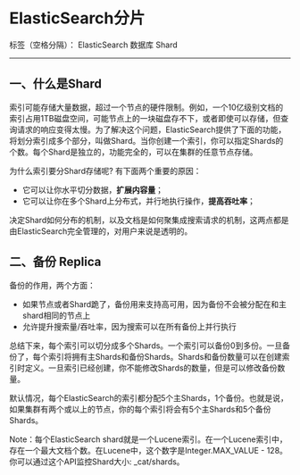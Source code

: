 # ElasticSearch分片

标签（空格分隔）： ElasticSearch 数据库 Shard

---

## 一、什么是Shard

索引可能存储大量数据，超过一个节点的硬件限制。例如，一个10亿级别文档的索引占用1TB磁盘空间，可能节点上的一块磁盘存不下，或者即使可以存储，但查询请求的响应变得太慢。为了解决这个问题，ElasticSearch提供了下面的功能，将划分索引成多个部分，叫做Shard。当你创建一个索引，你可以指定Shards的个数。每个Shard是独立的，功能完全的，可以在集群的任意节点存储。

为什么索引要分Shard存储呢? 有下面两个重要的原因：

 - 它可以让你水平切分数据，**扩展内容量**；
 - 它可以让你在多个Shard上分布式，并行地执行操作，**提高吞吐率**；

决定Shard如何分布的机制，以及文档是如何聚集成搜索请求的机制，这两点都是由ElasticSearch完全管理的，对用户来说是透明的。

## 二、备份 Replica
 
备份的作用，两个方面：

 - 如果节点或者Shard跪了，备份用来支持高可用，因为备份不会被分配在和主shard相同的节点上
 - 允许提升搜索量/吞吐率，因为搜索可以在所有备份上并行执行
 

总结下来，每个索引可以切分成多个Shards。一个索引可以备份0到多份。一旦备份了，每个索引将拥有主Shards和备份Shards。Shards和备份数量可以在创建索引时定义。一旦索引已经创建，你不能修改Shards的数量，但是可以修改备份数量。

默认情况，每个ElasticSearch的索引都分配5个主Shards，1个备份。也就是说，如果集群有两个或以上的节点，你的每个索引将会有5个主Shards和5个备份Shards。

Note：每个ElasticSearch shard就是一个Lucene索引。在一个Lucene索引中，存在一个最大文档个数。在Lucene中，这个数字是Integer.MAX_VALUE - 128。你可以通过这个API监控Shard大小: _cat/shards。
